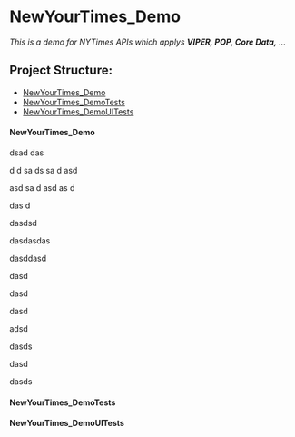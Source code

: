 # NewYourTimes_Demo

*This is a demo for NYTimes APIs which applys **VIPER, POP, Core Data,** ...*


## Project Structure:
* [NewYourTimes_Demo](NewYourTimes_Demo)
* [NewYourTimes_DemoTests](#head1234)
* [NewYourTimes_DemoUITests](NewYourTimes_DemoUITests)

#### NewYourTimes_Demo


dsad
das

d
d
sa
ds
sa
d
asd

asd
sa
d
asd
as
d


das
d




dasdsd




dasdasdas




dasddasd


dasd

dasd

dasd

adsd


dasds



dasd

dasds




















































#### <a name="head1234"></a>NewYourTimes_DemoTests

#### NewYourTimes_DemoUITests

